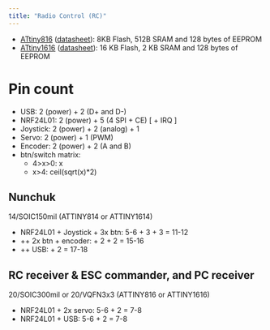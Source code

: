 ```yaml
---
title: "Radio Control (RC)"
---
```


- [ATtiny816](http://www.microchip.com/wwwproducts/en/ATTINY816) ([datasheet](http://ww1.microchip.com/downloads/en/DeviceDoc/40001913A.pdf)): 8KB Flash, 512B SRAM and 128 bytes of EEPROM
- [ATtiny1616](http://www.microchip.com/wwwproducts/en/ATTINY1616) ([datasheet](http://ww1.microchip.com/downloads/en/DeviceDoc/40001893B.pdf)): 16 KB Flash, 2 KB SRAM and 128 bytes of EEPROM

# Pin count

- USB: 2 (power) + 2 (D+ and D-)
- NRF24L01: 2 (power) + 5 (4 SPI + CE) [ + IRQ ]
- Joystick: 2 (power) + 2 (analog) + 1
- Servo: 2 (power) + 1 (PWM)
- Encoder: 2 (power) + 2 (A and B)
- btn/switch matrix:
  - 4>x>0: x
  - x>4: ceil(sqrt(x)*2)

## Nunchuk

14/SOIC150mil (ATTINY814 or ATTINY1614)

- NRF24L01 + Joystick + 3x btn: 5-6 + 3 + 3 = 11-12
- ++ 2x btn + encoder: + 2 + 2 = 15-16
- ++ USB: + 2 = 17-18

## RC receiver & ESC commander, and PC receiver

20/SOIC300mil or 20/VQFN3x3 (ATTINY816 or ATTINY1616)

- NRF24L01 + 2x servo: 5-6 + 2 = 7-8
- NRF24L01 + USB: 5-6 + 2 = 7-8
